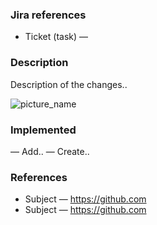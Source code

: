 ### Jira references
- Ticket (task) — 

### Description
Description of the changes..

![picture_name](picture_url)

### Implemented
— Add..
— Create..

### References
- Subject — https://github.com
- Subject — https://github.com
